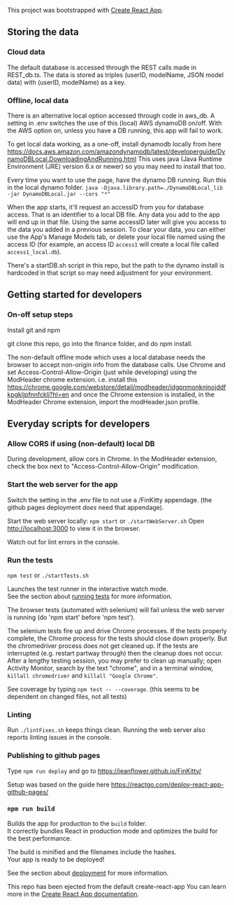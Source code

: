 This project was bootstrapped with [Create React App](https://github.com/facebook/create-react-app).

## Storing the data
### Cloud data
The default database is accessed through the REST calls made in REST_db.ts.
The data is stored as triples (userID, modelName, JSON model data) with
(userID, modelName) as a key.

### Offline, local data
There is an alternative local option accessed through code in aws_db.
A setting in .env switches the use of this (local) AWS dynamoDB on/off.
With the AWS option on, unless you have a DB running, this app will fail to work.

To get local data working, as a one-off, install dynamodb locally from here
https://docs.aws.amazon.com/amazondynamodb/latest/developerguide/DynamoDBLocal.DownloadingAndRunning.html
This uses java (Java Runtime Environment (JRE) version 6.x or newer) so you may need to install that too.

Every time you want to use the page, have the dynamo DB running. Run this in the local dynamo folder.
`java -Djava.library.path=./DynamoDBLocal_lib -jar DynamoDBLocal.jar --cors "*"`

When the app starts, it'll request an accessID from you for database access.  That is an identifier to a local DB file.  Any data you add to the app will end up in that file.  Using the same accessID later will give you access to the data you added in a previous session.  To clear your data, you can either use the App's Manage Models tab, or delete your local file named using the access ID (for example, an access ID `access1` will create a local file called `access1_local.db`).

There's a startDB.sh script in this repo, but the path to the dynamo install is hardcoded in that script so may need adjustment for your environment.

## Getting started for developers

### On-off setup steps
Install git and npm

git clone this repo, go into the finance folder, and do npm install.

The non-default offline mode which uses a local database needs the browser
to accept non-origin info from the database calls.  Use Chrome and set Access-Control-Allow-Origin (just while developing) using the ModHeader chrome extension. i.e. install this
https://chrome.google.com/webstore/detail/modheader/idgpnmonknjnojddfkpgkljpfnnfcklj?hl=en
and once the Chrome extension is installed, in the ModHeader Chrome extension, import the modHeader.json profile.

## Everyday scripts for developers

### Allow CORS if using (non-default) local DB
During development, allow cors in Chrome.  In the ModHeader extension, check the box next to "Access-Control-Allow-Origin" modification.

### Start the web server for the app
Switch the setting in the .env file to not use a /FinKitty appendage.
(the github pages deployment _does_ need that appendage).

Start the web server locally:
`npm start` or `./startWebServer.sh`
Open [http://localhost:3000](http://localhost:3000) to view it in the browser.

Watch out for lint errors in the console.

### Run the tests
`npm test` or `./startTests.sh`

Launches the test runner in the interactive watch mode.<br>
See the section about [running tests](https://facebook.github.io/create-react-app/docs/running-tests) for more information.

The browser tests (automated with selenium) will fail unless the web server is running (do 'npm start' before 'npm test').

The selenium tests fire up and drive Chrome processes.  If the tests properly complete, the Chrome process for the tests should close down properly.  But the chromedriver process does not get cleaned up.  If the tests are interrupted (e.g. restart partway through) then the cleanup does not occur.  After a lengthy testing session, you may prefer to clean up manually; open Activity Monitor, search by the text "chrome", and in a terminal window, `killall chromedriver` and `killall "Google Chrome"`.

See coverage by typing `npm test -- --coverage`.
(this seems to be dependent on changed files, not all tests)

### Linting
Run `./lintFixes.sh` keeps things clean.
Running the web server also reports linting issues in the console.

### Publishing to github pages
Type
`npm run deploy`
and go to
https://jeanflower.github.io/FinKitty/

Setup was based on the guide here
https://reactgo.com/deploy-react-app-github-pages/

### `npm run build`
Builds the app for production to the `build` folder.<br>
It correctly bundles React in production mode and optimizes the build for the best performance.

The build is minified and the filenames include the hashes.<br>
Your app is ready to be deployed!

See the section about [deployment](https://facebook.github.io/create-react-app/docs/deployment) for more information.

This repo has been ejected from the default create-react-app
You can learn more in the [Create React App documentation](https://facebook.github.io/create-react-app/docs/getting-started).

